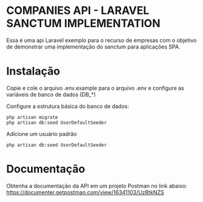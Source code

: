 # COMPANIES API - LARAVEL SANCTUM IMPLEMENTATION
Essa é uma api Laravel exemplo para o recurso de empresas com o objetivo de demonstrar uma implementação do sanctum para aplicações SPA.

# Instalação
Copie e cole o arquivo .env.example para o arquivo .env e configure as variáveis de banco de dados (DB_*)

Configure a estrutura básica do banco de dados:
```
php artisan migrate
php artisan db:seed UserDefaultSeeder
```

Adicione um usuário padrão
```
php artisan db:seed UserDefaultSeeder
```

# Documentação
Obtenha a documentação da API em um projeto Postman no link abaixo:
https://documenter.getpostman.com/view/16341103/UzBtkNZS